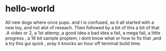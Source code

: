 # hello-world
All new dogs where once pups. and I is confused, so it all started with a new toy, and not alot of reseach. Then followed by a bit of this a bit of that .A video or 2, a 1st attemp ,a good idea a bad idea a fail, a mega fail, a little progress , a 16 bit sample proplem, i dont know what or how to fix that ,and a try this gui quick , pray it knocks an hour off terminal build time. 
